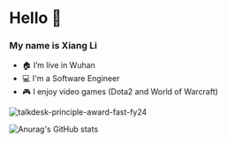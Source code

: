 # Hello 👋

### My name is Xiang Li

- 🏠 I’m live in Wuhan 
- 💻 I'm a Software Engineer
- 🎮 I enjoy video games (Dota2 and World of Warcraft)

![talkdesk-principle-award-fast-fy24](https://user-images.githubusercontent.com/80240664/217701117-feb3bc4f-b3cc-4623-b366-20a7d345da24.png)

![Anurag's GitHub stats](https://github-readme-stats.vercel.app/api?username=TD-LiXiang&count_private=true)
